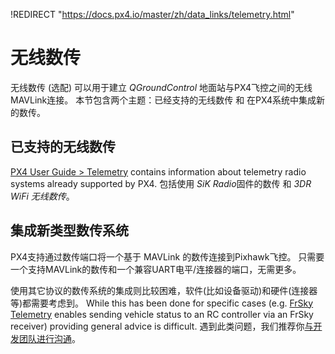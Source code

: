 !REDIRECT "https://docs.px4.io/master/zh/data_links/telemetry.html"

# 无线数传

无线数传 (选配) 可以用于建立 *QGroundControl* 地面站与PX4飞控之间的无线MAVLink连接。 本节包含两个主题：已经支持的无线数传 和 在PX4系统中集成新的数传。

## 已支持的无线数传

[PX4 User Guide > Telemetry](https://docs.px4.io/master/en/telemetry/) contains information about telemetry radio systems already supported by PX4. 包括使用 *SiK Radio*固件的数传 和 *3DR WiFi 无线数传*。

## 集成新类型数传系统

PX4支持通过数传端口将一个基于 MAVLink 的数传连接到Pixhawk飞控。 只需要一个支持MAVLink的数传和一个兼容UART电平/连接器的端口，无需更多。

使用其它协议的数传系统的集成则比较困难，软件(比如设备驱动)和硬件(连接器等)都需要考虑到。 While this has been done for specific cases (e.g. [FrSky Telemetry](https://docs.px4.io/master/en/peripherals/frsky_telemetry.html) enables sending vehicle status to an RC controller via an FrSky receiver) providing general advice is difficult. 遇到此类问题，我们推荐你[与开发团队进行沟通](../README.md#support)。